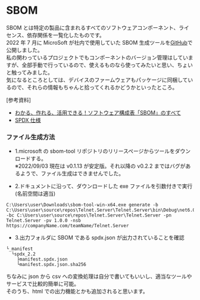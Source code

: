 # SBOM

SBOM とは特定の製品に含まれるすべてのソフトウェアコンポーネント、ライセンス、依存関係を一覧化したものです。  
2022 年 7 月に MicroSoft が社内で使用していた SBOM 生成ツールを[GitHub](https://github.com/microsoft/sbom-tool#run-the-tool)で公開しました。  
私の関わっているプロジェクトでもコンポーネントのバージョン管理はしていますが、全部手動で行っているので、使えるものなら使ってみたいと思い、ちょいと触ってみました。  
気になるところとしては、デバイスのファームウェアもパッケージに同梱しているので、それらの情報もちゃんと拾ってくれるかどうかといったところ。

[参考資料]

- [わかる、作れる、活用できる！ソフトウェア構成表「SBOM」のすべて](https://www.youtube.com/watch?v=GbncYacj0tM&list=LL&ab_channel=%E6%97%A5%E7%AB%8B%E3%82%BD%E3%83%AA%E3%83%A5%E3%83%BC%E3%82%B7%E3%83%A7%E3%83%B3%E3%82%BA%E3%83%97%E3%83%AD%E3%83%A2%E3%83%BC%E3%82%B7%E3%83%A7%E3%83%B3Ch)
- [SPDX 仕様](https://spdx.github.io/spdx-spec/)

### ファイル生成方法

- 1.microsoft の sbom-tool リポジトリのリリースページからツールをダウンロードする。  
  ※2022/09/03 現在は v0.1.13 が安定版。それ以降の v0.2.2 まではバグがあるようで、ファイル生成はできませんでした。

- 2.ドキュメントに沿って、ダウンロードした exe ファイルを引数付きで実行(名前空間は適当)

```
C:\Users\user\Downloads\sbom-tool-win-x64.exe generate -b C:\Users\user\source\repos\Telnet.Server\Telnet.Server\bin\Debug\net6.0 -bc C:\Users\user\source\repos\Telnet.Server\Telnet.Server -pn Telnet.Server -pv 1.0.0 -nsb https://companyName.com/teamName/Telnet.Server
```

- 3.出力フォルダに SBOM である spdx.json が出力されていることを確認

```
└_manifest
  └spdx_2.2
    ├manifest.spdx.json
    └manifest.spdx.json.sha256
```

ちなみに json から csv への変換処理は自分で書いてもいいし、適当なツールやサービスで比較的簡単に可能。  
そのうち、html での出力機能とかも追加されると思います。
